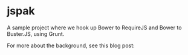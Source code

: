 # jspak

A sample project where we hook up Bower to RequireJS and Bower to
Buster.JS, using Grunt.

For more about the background, see this blog post:

